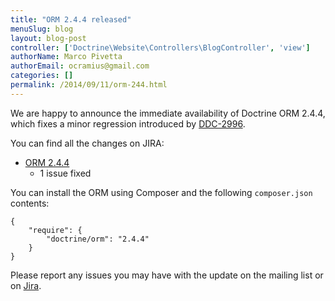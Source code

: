 ```yaml
---
title: "ORM 2.4.4 released"
menuSlug: blog
layout: blog-post
controller: ['Doctrine\Website\Controllers\BlogController', 'view']
authorName: Marco Pivetta
authorEmail: ocramius@gmail.com
categories: []
permalink: /2014/09/11/orm-244.html
---
```

We are happy to announce the immediate availability of Doctrine ORM
2.4.4, which fixes a minor regression introduced by
[DDC-2996](http://www.doctrine-project.org/jira/browse/DDC-2996).

You can find all the changes on JIRA:

-   [ORM
    2.4.4](http://www.doctrine-project.org/jira/browse/DDC/fixforversion/10720)
    - 1 issue fixed

You can install the ORM using Composer and the following `composer.json`
contents:

~~~~ {.sourceCode .json}
{
    "require": {
        "doctrine/orm": "2.4.4"
    }
}
~~~~

Please report any issues you may have with the update on the mailing
list or on [Jira](http://www.doctrine-project.org/jira).

